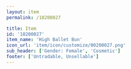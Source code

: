 ```yaml
---
layout: item
permalink: /10200027

title: Item
id: '10200027'
item_name: 'High Ballet Bun'
icon_url: 'item/icon/customize/00200027.png'
sub_header: ['Gender: Female', 'Cosmetic']
footer: ['Untradable, Unsellable']
---
```

